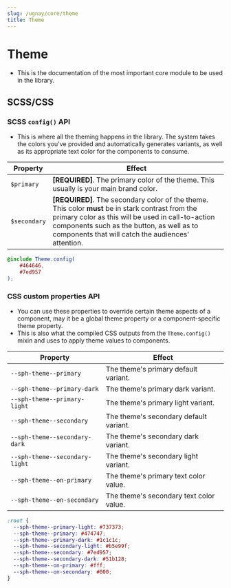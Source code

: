 ```yaml
---
slug: /ugnay/core/theme 
title: Theme
---
```

# Theme
- This is the documentation of the most important core module to be used in the library.
## SCSS/CSS
### SCSS `config()` API
- This is where all the theming happens in the library. The system takes the colors you've provided and automatically generates variants, as well as its appropriate text color for the components to consume.

| Property | Effect |
|----------|--------|
| `$primary` | **[REQUIRED]**. The primary color of the theme. This usually is your main brand color. |
| `$secondary` | **[REQUIRED]**. The secondary color of the theme. This color **must** be in stark contrast from the primary color as this will be used in call-to-action components such as the button, as well as to components that will catch the audiences' attention. |

```scss
@include Theme.config(
    #464646,
    #7ed957
);
```

### CSS custom properties API
- You can use these properties to override certain theme aspects of a component, may it be a global theme property or a component-specific theme property.
- This is also what the compiled CSS outputs from the `Theme.config()` mixin and uses to apply theme values to components.

| Property | Effect |
|----------|--------|
| `--sph-theme--primary` | The theme's primary default variant. |
| `--sph-theme--primary-dark` | The theme's primary dark variant. |
| `--sph-theme--primary-light` | The theme's primary light variant. |
| `--sph-theme--secondary` | The theme's secondary default variant. |
| `--sph-theme--secondary-dark` | The theme's secondary dark variant. |
| `--sph-theme--secondary-light` | The theme's secondary light variant. |
| `--sph-theme--on-primary` | The theme's primary text color value. |
| `--sph-theme--on-secondary` | The theme's secondary text color value. |
```css
:root {
  --sph-theme--primary-light: #737373;
  --sph-theme--primary: #474747;
  --sph-theme--primary-dark: #1c1c1c;
  --sph-theme--secondary-light: #b5e99f;
  --sph-theme--secondary: #7ed957;
  --sph-theme--secondary-dark: #51b128;
  --sph-theme--on-primary: #fff;
  --sph-theme--on-secondary: #000;
}
```